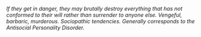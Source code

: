 *If they get in danger, they may brutally destroy everything that has not conformed to their will rather than surrender to anyone else. Vengeful, barbaric, murderous. Sociopathic tendencies. Generally corresponds to the Antisocial Personality Disorder.*
